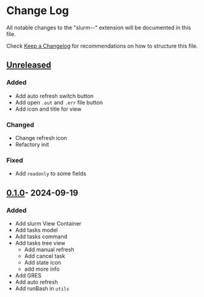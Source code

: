 # Change Log

All notable changes to the "slurm--" extension will be documented in this file.

Check [Keep a Changelog](http://keepachangelog.com/) for recommendations on how to structure this file.

## [Unreleased][Unreleased]

### Added

- Add auto refresh switch button
- Add open `.out` and `.err` file button
- Add icon and title for view

### Changed

- Change refresh icon
- Refactory init

### Fixed

- Add `readonly` to some fields

## [0.1.0][0.1.0]- 2024-09-19

### Added

- Add slurm View Container
- Add tasks model
- Add tasks command
- Add tasks tree view
  - Add manual refresh
  - Add cancel task
  - Add state icon
  - add more info
- Add GRES
- Add auto refresh
- Add runBash in `utils`

[unreleased]: https://github.com/XingYuSSS/slurm--/compare/v0.1.0...HEAD
[0.1.0]: https://github.com/XingYuSSS/slurm--/tree/v0.1.0
